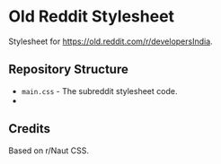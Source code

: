 # Old Reddit Stylesheet
Stylesheet for https://old.reddit.com/r/developersIndia. 

## Repository Structure
- `main.css` - The subreddit stylesheet code.
- 


## Credits
Based on r/Naut CSS.

